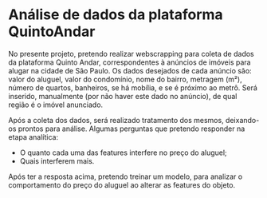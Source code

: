# Análise de dados da plataforma QuintoAndar
No presente projeto, pretendo realizar webscrapping para coleta de dados da plataforma Quinto Andar, correspondentes à anúncios de imóveis para alugar na cidade de São Paulo.
Os dados desejados de cada anúncio são: valor do aluguel, valor do condomínio, nome do bairro, metragem (m²), número de quartos, banheiros, se há mobília, e se é próximo ao metrô.
Será inserido, manualmente (por não haver este dado no anúncio), de qual região é o imóvel anunciado.


Após a coleta dos dados, será realizado tratamento dos mesmos, deixando-os prontos para análise. Algumas perguntas que pretendo responder na etapa analítica:
- O quanto cada uma das features interfere no preço do aluguel;
- Quais interferem mais.

Após ter a resposta acima, pretendo treinar um modelo, para analizar o comportamento do preço do aluguel ao alterar as features do objeto.
